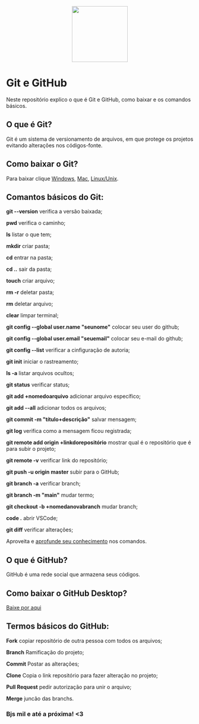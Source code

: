   <div align="center">
<img src="https://user-images.githubusercontent.com/109602261/229141508-77ea807a-55c9-4863-8ff2-2e22da81619f.png" width="150px" />
</div> 

# Git e GitHub

Neste repositório explico o que é Git e GitHub, como baixar e os comandos básicos.

## O que é Git?
Git é um sistema de versionamento de arquivos, em que protege os projetos evitando alterações nos códigos-fonte.
## Como baixar o Git?
Para baixar clique [Windows](https://git-scm.com/download/win), [Mac](https://git-scm.com/download/mac), [Linux/Unix](https://git-scm.com/download/linux).
## Comantos básicos do Git:

**git --version** verifica a versão baixada;

**pwd** verifica o caminho;

**ls** listar o que tem;

**mkdir** criar pasta;

**cd** entrar na pasta;

**cd ..** sair da pasta;

**touch** criar arquivo;

**rm -r** deletar pasta;

**rm** deletar arquivo;

**clear** limpar terminal;

**git config --global user.name "seunome"** colocar seu user do github;

**git config --global user.email "seuemail"** colocar seu e-mail do github;

**git config --list** verificar a cinfiguração de autoria;

**git init** iniciar o rastreamento;

**ls -a** listar arquivos ocultos;

**git status** verificar status;

**git add +nomedoarquivo** adicionar arquivo específico;

**git add --all** adicionar todos os arquivos;

**git commit -m "título+descrição"** salvar mensagem;

**git log** verifica como a mensagem ficou registrada;

**git remote add origin +linkdorepositório** mostrar qual é o repositório que é para subir o projeto;

**git remote -v** verificar link do repositório;

**git push -u origin master** subir para o GitHub;

**git branch -a** verificar branch;

**git branch -m "main"** mudar termo;

**git checkout -b +nomedanovabranch** mudar branch;

**code .** abrir VSCode;

**git diff** verificar alterações;

Aproveita e [aprofunde seu conhecimento](https://git-scm.com/docs/git/pt_BR) nos comandos.
 
## O que é GitHub?
GitHub é uma rede social que armazena seus códigos.
## Como baixar o GitHub Desktop?
[Baixe por aqui](https://desktop.github.com/)
## Termos básicos do GitHub:

**Fork** copiar repositório de outra pessoa com todos os arquivos;

**Branch** Ramificação do projeto;

**Commit** Postar as alterações;

**Clone** Copia o link repositório para fazer alteração no projeto;

**Pull Request** pedir autorização para unir o arquivo;

**Merge** juncão das branchs.

### Bjs mil e até a próxima! <3
